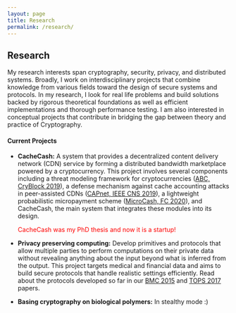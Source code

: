 ```yaml
---
layout: page
title: Research
permalink: /research/
---
```


## Research

My research interests span cryptography, security, privacy, and distributed systems. Broadly, I work on interdisciplinary projects that combine knowledge from various fields toward the design of secure systems and protocols. In my research, I look for real life problems and build solutions backed by rigorous theoretical foundations as well as efficient implementations and thorough performance testing. I am also interested in conceptual projects that contribute in bridging the gap between theory and practice of Cryptography. 


#### **Current Projects**

* **CacheCash:** A system that provides a decentralized content delivery network (CDN) service by forming a distributed bandwidth marketplace powered by a cryptocurrency. This project involves several components including a threat modeling framework for cryptocurrencies ([ABC, CryBlock 2019](https://ieeexplore.ieee.org/document/8845101)), a defense mechanism against cache accounting attacks in peer-assisted CDNs ([CAPnet, IEEE CNS 2019](https://ieeexplore.ieee.org/document/8802825)), a lightweight probabilistic micropayment scheme ([MicroCash, FC 2020](https://fc20.ifca.ai/preproceedings/38.pdf)), and CacheCash, the main system that integrates these modules into its design. 
    
  <span style="color: red;">CacheCash was my PhD thesis and now it is a startup!</span>

    
* **Privacy preserving computing:** Develop primitives and protocols that allow multiple parties to perform computations on their private data without revealing anything about the input beyond what is inferred from the output. This project targets medical and financial data and aims to build secure protocols that handle realistic settings efficiently. Read about the protocols developed so far in our [BMC 2015](https://bmcmedinformdecismak.biomedcentral.com/articles/10.1186/1472-6947-15-S5-S4) and [TOPS 2017](https://dl.acm.org/citation.cfm?id=3154600) papers.
      

* **Basing cryptography on biological polymers:** In stealthy mode :)

